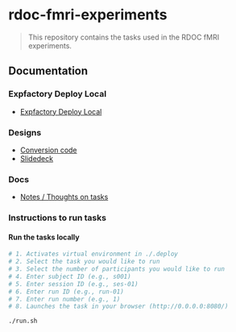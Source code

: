 # rdoc-fmri-experiments

> This repository contains the tasks used in the RDOC fMRI experiments.

## Documentation

### Expfactory Deploy Local

- [Expfactory Deploy Local](https://github.com/lobennett/expfactory-deploy/tree/main/expfactory_deploy_local)

### Designs

- [Conversion code](./.designs)
- [Slidedeck](https://docs.google.com/presentation/d/15qc8DHQ_8VCVIX6gASrjQIuLV7KIRNbVxNnqPzLIUC8/edit?usp=sharing)

### Docs

- [Notes / Thoughts on tasks](./.docs)

### Instructions to run tasks

#### Run the tasks locally

```bash
# 1. Activates virtual environment in ./.deploy
# 2. Select the task you would like to run
# 3. Select the number of participants you would like to run
# 4. Enter subject ID (e.g., s001)
# 5. Enter session ID (e.g., ses-01)
# 6. Enter run ID (e.g., run-01)
# 7. Enter run number (e.g., 1)
# 8. Launches the task in your browser (http://0.0.0.0:8080/)

./run.sh

```
